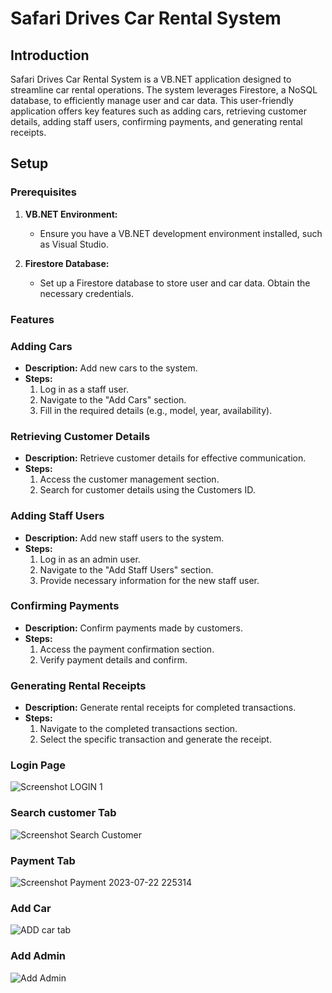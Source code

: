 # Safari Drives Car Rental System

## Introduction

Safari Drives Car Rental System is a VB.NET application designed to streamline car rental operations. The system leverages Firestore, a NoSQL database, to efficiently manage user and car data. This user-friendly application offers key features such as adding cars, retrieving customer details, adding staff users, confirming payments, and generating rental receipts.

## Setup

### Prerequisites

1. **VB.NET Environment:**
   - Ensure you have a VB.NET development environment installed, such as Visual Studio.

2. **Firestore Database:**
   - Set up a Firestore database to store user and car data. Obtain the necessary credentials.

### Features

### Adding Cars

- **Description:** Add new cars to the system.
- **Steps:**
  1. Log in as a staff user.
  2. Navigate to the "Add Cars" section.
  3. Fill in the required details (e.g., model, year, availability).
 
### Retrieving Customer Details

- **Description:** Retrieve customer details for effective communication.
- **Steps:**
  1. Access the customer management section.
  2. Search for customer details using the Customers ID.
### Adding Staff Users

- **Description:** Add new staff users to the system.
- **Steps:**
  1. Log in as an admin user.
  2. Navigate to the "Add Staff Users" section.
  3. Provide necessary information for the new staff user.
### Confirming Payments

- **Description:** Confirm payments made by customers.
- **Steps:**
  1. Access the payment confirmation section.
  2. Verify payment details and confirm.
### Generating Rental Receipts

- **Description:** Generate rental receipts for completed transactions.
- **Steps:**
  1. Navigate to the completed transactions section.
  2. Select the specific transaction and generate the receipt.

 ### Login Page 
 
![Screenshot LOGIN 1](https://github.com/Musungui/Car-Rental/assets/93668674/72c23b7a-2674-4e80-b9d3-17d32e847e14)

 ### Search customer Tab
 
![Screenshot Search Customer](https://github.com/Musungui/Car-Rental/assets/93668674/e54d4a27-bed7-42fb-9e62-3fc4496757e0)

 ### Payment Tab
 
 ![Screenshot Payment 2023-07-22 225314](https://github.com/Musungui/Car-Rental/assets/93668674/223eda3a-8e97-471c-8b98-16721c26cef5)

  ### Add Car 

  ![ADD car tab](https://github.com/Musungui/Car-Rental/assets/93668674/5e8bba02-fcd9-481e-a959-002900dc6495)

   ### Add Admin

   ![Add Admin](https://github.com/Musungui/Car-Rental/assets/93668674/66176de9-5764-40e6-ac91-95dd90f729d1)







